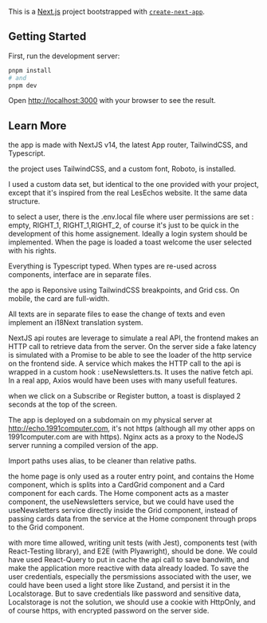 This is a [Next.js](https://nextjs.org/) project bootstrapped with [`create-next-app`](https://github.com/vercel/next.js/tree/canary/packages/create-next-app).

## Getting Started

First, run the development server:

```bash
pnpm install
# and
pnpm dev
```

Open [http://localhost:3000](http://localhost:3000) with your browser to see the result.

## Learn More

the app is made with  NextJS v14, the latest App router, TailwindCSS, and Typescript.

the project uses TailwindCSS, and a custom font, Roboto, is installed.

I used a custom data set, but identical to the one provided with your project, except that it's inspired from the real LesEchos website. It the same data structure.

to select a user, there is the .env.local file where user permissions are set : empty, RIGHT_1, RIGHT_1,RIGHT_2, of course it's just to be quick in the development of this home assignement.
Ideally a login system should be implemented. When the page is loaded a toast welcome the user selected with his rights.

Everything is Typescript typed. When types are re-used across components, interface are in separate files.

the app is Reponsive using TailwindCSS breakpoints, and Grid css. On mobile, the card are full-width.

All texts are in separate files to ease the change of texts and even implement an i18Next translation system.

NextJS api routes are leverage to simulate a real API, the frontend makes an HTTP call to retrieve data from the server. On the server side a fake latency is simulated with a Promise to be able to see the 
loader of the http service on the frontend side.
A service which makes the HTTP call to the api is wrapped in a custom hook : useNewsletters.ts. It uses the native fetch api. In a real app, Axios would have been uses with many usefull features.

when we click on a Subscribe or Register button, a toast is displayed 2 seconds at the top of the screen.

The app is deployed on a subdomain on my physical server at http://echo.1991computer.com, it's not https (although all my other apps on 1991computer.com are with https). Nginx acts as a proxy to the NodeJS server
running a compiled version of the app.

Import paths uses alias, to be cleaner than relative paths.

the home page is only used as a router entry point, and contains the Home component, which is splits into a CardGrid component and a Card component for each cards.
The Home component acts as a master component, the useNewsletters service, but we could have used the useNewsletters service directly inside the Grid component, instead of passing cards data from the service at the
Home component through props to the Grid component.

with more time allowed, writing unit tests (with Jest), components test (with React-Testing library), and E2E (with Plyawright), should be done.
We could have used React-Query to put in cache the api call to save bandwith, and make the application more reactive with data already loaded. To save the user credentials, especially the persmissions associated
with the user, we could have been used a light store like Zustand, and persist it in the Localstorage. But to save credentials like password and sensitive data, Localstorage is not the solution, we should use a cookie
with HttpOnly, and of course https, with encrypted password on the server side.


